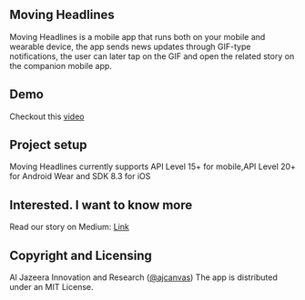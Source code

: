 ## Moving Headlines

Moving Headlines is a mobile app that runs both on your mobile and wearable device, the app sends news updates through GIF-type notifications, the user can later tap on the GIF and open the related story on the companion mobile app.

## Demo
Checkout this [video](https://www.youtube.com/watch?v=FZpxAdgQm8Y)
## Project setup
Moving Headlines currently supports API Level 15+ for mobile,API Level 20+ for Android Wear and SDK 8.3 for iOS
## Interested. I want to know more
Read our story on Medium: [Link](https://medium.com/@ajcanvas/how-gifs-can-be-the-best-answer-for-content-on-smart-watches-7d006f966f82)
## Copyright and Licensing
Al Jazeera Innovation and Research ([@ajcanvas](http://twitter.com/ajcanvas))
The app is distributed under an MIT License.
